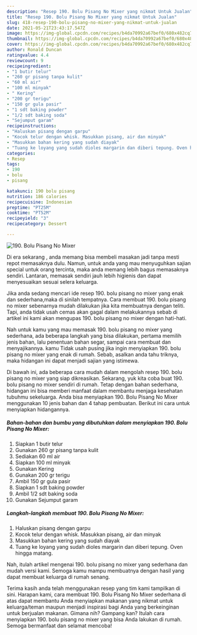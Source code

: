 ```yaml
---
description: "Resep 190. Bolu Pisang No Mixer yang nikmat Untuk Jualan"
title: "Resep 190. Bolu Pisang No Mixer yang nikmat Untuk Jualan"
slug: 418-resep-190-bolu-pisang-no-mixer-yang-nikmat-untuk-jualan
date: 2021-05-21T23:43:17.547Z
image: https://img-global.cpcdn.com/recipes/b4da70992a67bef0/680x482cq70/190-bolu-pisang-no-mixer-foto-resep-utama.jpg
thumbnail: https://img-global.cpcdn.com/recipes/b4da70992a67bef0/680x482cq70/190-bolu-pisang-no-mixer-foto-resep-utama.jpg
cover: https://img-global.cpcdn.com/recipes/b4da70992a67bef0/680x482cq70/190-bolu-pisang-no-mixer-foto-resep-utama.jpg
author: Ronald Duncan
ratingvalue: 4.4
reviewcount: 9
recipeingredient:
- "1 butir telur"
- "260 gr pisang tanpa kulit"
- "60 ml air"
- "100 ml minyak"
- " Kering"
- "200 gr terigu"
- "150 gr gula pasir"
- "1 sdt baking powder"
- "1/2 sdt baking soda"
- "Sejumput garam"
recipeinstructions:
- "Haluskan pisang dengan garpu"
- "Kocok telur dengan whisk. Masukkan pisang, air dan minyak"
- "Masukkan bahan kering yang sudah diayak"
- "Tuang ke loyang yang sudah dioles margarin dan diberi tepung. Oven hingga matang."
categories:
- Resep
tags:
- 190
- bolu
- pisang

katakunci: 190 bolu pisang 
nutrition: 186 calories
recipecuisine: Indonesian
preptime: "PT25M"
cooktime: "PT52M"
recipeyield: "3"
recipecategory: Dessert

---
```



![190. Bolu Pisang No Mixer](https://img-global.cpcdn.com/recipes/b4da70992a67bef0/680x482cq70/190-bolu-pisang-no-mixer-foto-resep-utama.jpg)

Di era  sekarang , anda memang bisa membeli masakan jadi tanpa mesti repot memasaknya dulu. Namun, untuk anda yang mau menyuguhkan sajian special untuk orang tercinta, maka anda memang lebih bagus memasaknya sendiri. Lantaran, memasak sendiri jauh lebih higienis dan dapat menyesuaikan sesuai selera keluarga.

Jika anda sedang mencari ide resep 190. bolu pisang no mixer yang enak dan sederhana,maka di sinilah tempatnya. Cara membuat 190. bolu pisang no mixer  sebenarnya mudah dilakukan jika kita membuatnya dengan teliti. Tapi, anda tidak usah cemas akan gagal dalam melakukannya 
sebab di artikel ini kami akan mengupas 190. bolu pisang no mixer dengan hati-hati.  



Nah untuk kamu yang mau memasak 190. bolu pisang no mixer yang sederhana, ada beberapa langkah yang bisa dilakukan, pertama memilih jenis bahan, lalu penentuan bahan segar, sampai cara membuat dan menyajikannya. kamu Tidak usah pusing jika ingin menyiapkan 190. bolu pisang no mixer yang enak di rumah. Sebab, asalkan anda  tahu triknya, maka hidangan ini dapat menjadi sajian yang istimewa.

Di bawah ini, ada beberapa cara mudah dalam mengolah resep 190. bolu pisang no mixer yang siap dikreasikan. Sekarang, yuk kita coba buat 190. bolu pisang no mixer sendiri di rumah. Tetap dengan bahan sederhana, hidangan ini bisa memberi manfaat dalam membantu menjaga kesehatan tubuhmu sekeluarga. Anda bisa menyiapkan 190. Bolu Pisang No Mixer menggunakan 10 jenis bahan dan 4 tahap pembuatan. Berikut ini cara untuk menyiapkan hidangannya.

<!--inarticleads1-->

##### Bahan-bahan dan bumbu yang dibutuhkan dalam menyiapkan 190. Bolu Pisang No Mixer:

1. Siapkan 1 butir telur
1. Gunakan 260 gr pisang tanpa kulit
1. Sediakan 60 ml air
1. Siapkan 100 ml minyak
1. Gunakan  Kering
1. Gunakan 200 gr terigu
1. Ambil 150 gr gula pasir
1. Siapkan 1 sdt baking powder
1. Ambil 1/2 sdt baking soda
1. Gunakan Sejumput garam




<!--inarticleads2-->

##### Langkah-langkah membuat 190. Bolu Pisang No Mixer:

1. Haluskan pisang dengan garpu
1. Kocok telur dengan whisk. Masukkan pisang, air dan minyak
1. Masukkan bahan kering yang sudah diayak
1. Tuang ke loyang yang sudah dioles margarin dan diberi tepung. Oven hingga matang.




Nah, itulah artikel mengenai  190. bolu pisang no mixer  yang sederhana dan mudah versi kami. Semoga kamu mampu membuatnya dengan hasil yang dapat membuat keluarga di rumah senang. 

Terima kasih anda telah menggunakan resep yang tim kami tampilkan di sini. Harapan kami, cara membuat  190. Bolu Pisang No Mixer sederhana di atas dapat membantu Anda menyiapkan makanan yang nikmat untuk keluarga/teman maupun menjadi inspirasi bagi Anda yang berkeinginan untuk berjualan makanan. Gimana nih? Gampang kan? Itulah cara menyiapkan 190. bolu pisang no mixer yang bisa Anda lakukan di rumah. Semoga bermanfaat dan selamat mencoba!

